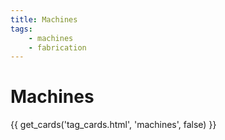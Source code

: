 ```yaml
---
title: Machines
tags: 
    - machines
    - fabrication
---
```


# Machines

{{ get_cards('tag_cards.html', 'machines', false) }}
